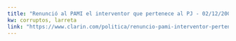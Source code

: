 ```yaml
---
title: "Renunció al PAMI el interventor que pertenece al PJ - 02/12/2000 - Clarín.com"
kw: corruptos, larreta
link: "https://www.clarin.com/politica/renuncio-pami-interventor-pertenece-pj_0_BJ9W68teCKg.html"
---
```


